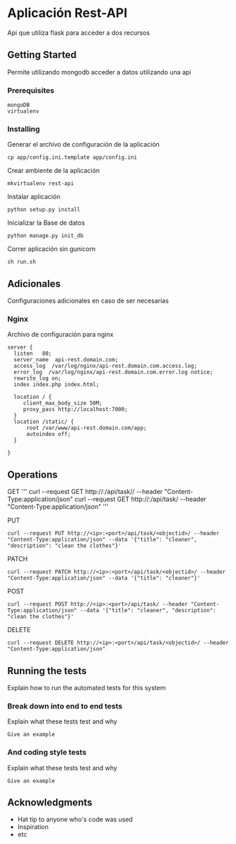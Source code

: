 # Aplicación Rest-API 

Api que utiliza flask para acceder a dos recursos

## Getting Started

Permite utilizando mongodb acceder a datos utilizando una api

### Prerequisites


```
mongoDB
virtualenv

```

### Installing

Generar el archivo de configuración de la aplicación


```
cp app/config.ini.template app/config.ini
```

Crear ambiente de la aplicación


```
mkvirtualenv rest-api
```

Instalar aplicación


```
python setup.py install
```

Inicializar la Base de datos


```
python manage.py init_db
```

Correr aplicación sin gunicorn


```
sh run.sh
```

## Adicionales

Configuraciones adicionales en caso de ser necesarias


### Nginx

Archivo de configuración para nginx

```
server {
  listen   80;
  server_name  api-rest.domain.com;
  access_log  /var/log/nginx/api-rest.domain.com.access.log;
  error_log  /var/log/nginx/api-rest.domain.com.error.log notice;
  rewrite_log on;
  index index.php index.html;

  location / {
     client_max_body_size 50M;
     proxy_pass http://localhost:7000;
  }
  location /static/ {
      root /var/www/api-rest.domain.com/app;
      autoindex off;
  }

}

```
## Operations 

GET
'''
curl --request GET http://<ip>:<port>/api/task/<objectid>/ --header "Content-Type:application/json"
curl --request GET http://<ip>:<port>/api/task/ --header "Content-Type:application/json"
'''

PUT
```
curl --request PUT http://<ip>:<port>/api/task/<objectid>/ --header "Content-Type:application/json" --data '{"title": "cleaner", "description": "clean the clothes"}'
```

PATCH
```
curl --request PATCH http://<ip>:<port>/api/task/<objectid>/ --header "Content-Type:application/json" --data '{"title": "cleaner"}'
```

POST
```
curl --request POST http://<ip>:<port>/api/task/ --header "Content-Type:application/json" --data '{"title": "cleaner", "description": "clean the clothes"}'
```

DELETE
```
curl --request DELETE http://<ip>:<port>/api/task/<objectid>/ --header "Content-Type:application/json"
```

## Running the tests

Explain how to run the automated tests for this system

### Break down into end to end tests

Explain what these tests test and why

```
Give an example
```

### And coding style tests

Explain what these tests test and why

```
Give an example
```



## Acknowledgments

* Hat tip to anyone who's code was used
* Inspiration
* etc
